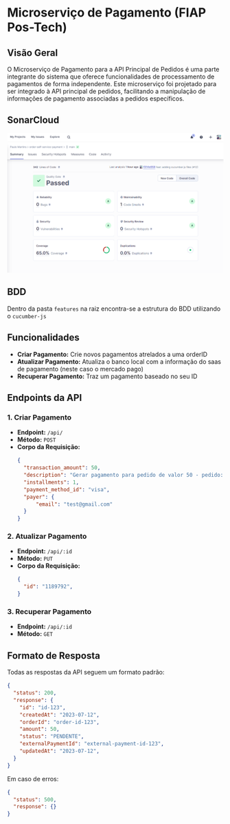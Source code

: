 # Microserviço de Pagamento (FIAP Pos-Tech)

## Visão Geral

O Microserviço de Pagamento para a API Principal de Pedidos é uma parte integrante do sistema que oferece funcionalidades de processamento de pagamentos de forma independente. Este microserviço foi projetado para ser integrado à API principal de pedidos, facilitando a manipulação de informações de pagamento associadas a pedidos específicos.

## SonarCloud
![SonarCloud Infos](image-1.png)

## BDD

Dentro da pasta `features` na raiz encontra-se a estrutura do BDD utilizando o `cucumber-js`

## Funcionalidades

- **Criar Pagamento:** Crie novos pagamentos atrelados a uma orderID
- **Atualizar Pagamento:** Atualiza o banco local com a informação do saas de pagamento (neste caso o mercado pago)
- **Recuperar Pagamento:** Traz um pagamento baseado no seu ID

## Endpoints da API

### 1. Criar Pagamento

- **Endpoint:** `/api/`
- **Método:** `POST`
- **Corpo da Requisição:**
  ```json
  {
    "transaction_amount": 50,
    "description": "Gerar pagamento para pedido de valor 50 - pedido: order-id-123",
    "installments": 1,
    "payment_method_id": "visa",
    "payer": {
        "email": "test@gmail.com"
    }
  }
  ```

### 2. Atualizar Pagamento

- **Endpoint:** `/api/:id`
- **Método:** `PUT`
- **Corpo da Requisição:**
  ```json
  {
    "id": "1189792",
  }
  ```

### 3. Recuperar Pagamento

- **Endpoint:** `/api/:id`
- **Método:** `GET`

## Formato de Resposta

Todas as respostas da API seguem um formato padrão:

```json
{
  "status": 200,
  "response": {
    "id": "id-123",
    "createdAt": "2023-07-12",
    "orderId": "order-id-123",
    "amount": 50,
    "status": "PENDENTE",
    "externalPaymentId": "external-payment-id-123",
    "updatedAt": "2023-07-12",
  }
}
```

Em caso de erros:

```json
{
  "status": 500,
  "response": {}
}
```